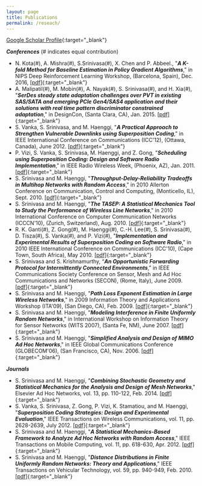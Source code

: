 ```yaml
---
layout: page
title: Publications
permalink: /reseach/
---
```

[Google Scholar Profile](https://scholar.google.com/citations?user=-F8394IAAAAJ&hl=en){:target="_blank"}

***Conferences*** (# indicates equal contribution)
* N. Kota(#), A. Mishra(#), S.Srinivasa(#), X. Chen and P. Abbeel., "***A K-fold Method for Baseline Estimation in Policy Gradient Algorithms***," in NIPS Deep Reinforcement Learning Workshop, (Barcelona, Spain), Dec. 2016, [[pdf]](https://arxiv.org/pdf/1701.00867.pdf){:target="_blank"}
* A. Malipatil(#), M. Mobin(#), A. Nayak(#), S. Srinivasa(#), and H. Xia(#), "***SerDes steady state adaptation challenges over PVT in existing SAS/SATA and emerging PCIe Gen4/SAS4 application and their solutions with real time pattern discriminator constrained adaptation***," in DesignCon, (Santa Clara, CA), Jan. 2015. [[pdf]](https://designcon.tech.ubm.com/eventAssets/descon_all_Proceedings_150202154121/files/DC15%20Paper%20Titles.pdf){:target="_blank"}
* S. Vanka, S. Srinivasa, and M. Haenggi, "***A Practical Approach to Strengthen Vulnerable Downlinks using Superposition Coding***," in IEEE International Conference on Communications (ICC'12), (Ottawa, Canada), June 2012. [[pdf]]({{site.baseurl}}/assets/publications/12ICC.pdf){:target="_blank"}
* P. Vizi, S. Vanka, S. Srinivasa, M. Haenggi, and Z. Gong, "***Scheduling using Superposition Coding: Design and Software Radio Implementation***," in IEEE Radio Wireless Week, (Phoenix, AZ), Jan. 2011. [[pdf]]({{site.baseurl}}/assets/publications/11RWW.pdf){:target="_blank"}
* S. Srinivasa and M. Haenggi, "***Throughput-Delay-Reliability Tradeoffs in Multihop Networks with Random Access***," in 2010 Allerton Conference on Communication, Control and Computing, (Monticello, IL), Sept. 2010. [[pdf]]({{site.baseurl}}/assets/publications/10Allerton.pdf){:target="_blank"}
* S. Srinivasa and M. Haenggi, "***The TASEP: A Statistical Mechanics Tool to Study the Performance of Wireless Line Networks***," in 2010 International Conference on Computer Communication Networks (ICCCN'10), (Zurich, Switzerland), Aug. 2010. [[pdf]]({{site.baseurl}}/assets/publications/10ICCCN.pdf){:target="_blank"}
* R. K. Ganti(#), Z. Gong(#), M. Haenggi(#), C.-H. Lee(#), S. Srinivasa(#), D. Tisza(#), S. Vanka(#), and P. Vizi(#), "***Implementation and Experimental Results of Superposition Coding on Software Radio***," in 2010 IEEE International Conference on Communications (ICC'10), (Cape Town, South Africa), May 2010. [[pdf]]({{site.baseurl}}/assets/publications/10ICC.pdf){:target="_blank"}
* S. Srinivasa and S. Krishnamurthy, “***An Opportunistic Forwarding Protocol for Intermittently Connected
Environments***,” in IEEE Communications Society Conference on Sensor, Mesh and Ad Hoc Communications and
Networks (SECON), (Rome, Italy), June 2009. [[pdf]]({{site.baseurl}}/assets/publications/09SECON.pdf){:target="_blank"}
* S. Srinivasa and M. Haenggi, "***Path Loss Exponent Estimation in Large Wireless Networks***," in 2009 Information Theory and Applications Workshop (ITA'09), (San Diego, CA), Feb. 2009. [[pdf]]({{site.baseurl}}/assets/publications/09ITA.pdf){:target="_blank"}
* S. Srinivasa and M. Haenggi, "***Modeling Interference in Finite Uniformly Random Networks***," in International Workshop on Information Theory for Sensor Networks (WITS 2007), (Santa Fe, NM), June 2007. [[pdf]]({{site.baseurl}}/assets/publications/07WITS.pdf){:target="_blank"}
* S. Srinivasa and M. Haenggi, "***Simplified Analysis and Design of MIMO Ad Hoc Networks***," in IEEE Global Communications Conference (GLOBECOM'06), (San Francisco, CA), Nov. 2006. [[pdf]]({{site.baseurl}}/assets/publications/06GLOBECOM.pdf){:target="_blank"}

***Journals***
* S. Srinivasa and M. Haenggi, "***Combining Stochastic Geometry and Statistical Mechanics for the Analysis and Design of Mesh Networks***," Elsevier Ad Hoc Networks, vol. 13, pp. 110-122, Feb. 2014. [[pdf]]({{site.baseurl}}/assets/publications/14Elsevier.pdf){:target="_blank"}
* S. Vanka, S. Srinivasa, Z. Gong, P. Vizi, K. Stamatiou, and M. Haenggi, "***Superposition Coding Strategies: Design and Experimental Evaluation***," IEEE Transactions on Wireless Communications, vol. 11, pp. 2628-2639, July 2012. [[pdf]]({{site.baseurl}}/assets/publications/12TWC.pdf){:target="_blank"}
* S. Srinivasa and M. Haenggi, "***A Statistical Mechanics-Based Framework to Analyze Ad Hoc Networks with Random Access***," IEEE Transactions on Mobile Computing, vol. 11, pp. 618-630, Apr. 2012. [[pdf]]({{site.baseurl}}/assets/publications/12TMC.pdf){:target="_blank"}
* S. Srinivasa and M. Haenggi, "***Distance Distributions in Finite Uniformly Random Networks: Theory and Applications***," IEEE Transactions on Vehicular Technology, vol. 59, pp. 940-949, Feb. 2010. [[pdf]]({{site.baseurl}}/assets/publications/10TVT.pdf){:target="_blank"}
